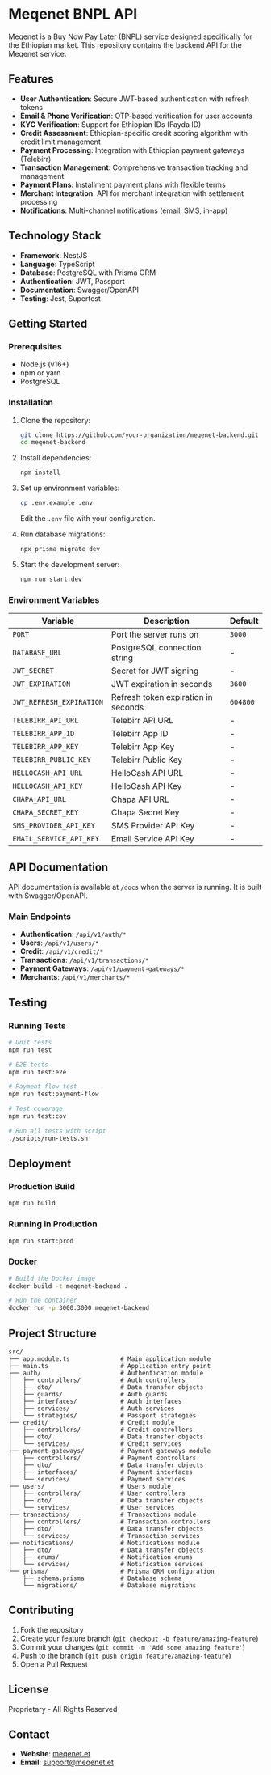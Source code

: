 # Meqenet BNPL API

Meqenet is a Buy Now Pay Later (BNPL) service designed specifically for the Ethiopian market. This repository contains the backend API for the Meqenet service.

## Features

- **User Authentication**: Secure JWT-based authentication with refresh tokens
- **Email & Phone Verification**: OTP-based verification for user accounts
- **KYC Verification**: Support for Ethiopian IDs (Fayda ID)
- **Credit Assessment**: Ethiopian-specific credit scoring algorithm with credit limit management
- **Payment Processing**: Integration with Ethiopian payment gateways (Telebirr)
- **Transaction Management**: Comprehensive transaction tracking and management
- **Payment Plans**: Installment payment plans with flexible terms
- **Merchant Integration**: API for merchant integration with settlement processing
- **Notifications**: Multi-channel notifications (email, SMS, in-app)

## Technology Stack

- **Framework**: NestJS
- **Language**: TypeScript
- **Database**: PostgreSQL with Prisma ORM
- **Authentication**: JWT, Passport
- **Documentation**: Swagger/OpenAPI
- **Testing**: Jest, Supertest

## Getting Started

### Prerequisites

- Node.js (v16+)
- npm or yarn
- PostgreSQL

### Installation

1. Clone the repository:
   ```bash
   git clone https://github.com/your-organization/meqenet-backend.git
   cd meqenet-backend
   ```

2. Install dependencies:
   ```bash
   npm install
   ```

3. Set up environment variables:
   ```bash
   cp .env.example .env
   ```
   Edit the `.env` file with your configuration.

4. Run database migrations:
   ```bash
   npx prisma migrate dev
   ```

5. Start the development server:
   ```bash
   npm run start:dev
   ```

### Environment Variables

| Variable | Description | Default |
|----------|-------------|---------|
| `PORT` | Port the server runs on | `3000` |
| `DATABASE_URL` | PostgreSQL connection string | - |
| `JWT_SECRET` | Secret for JWT signing | - |
| `JWT_EXPIRATION` | JWT expiration in seconds | `3600` |
| `JWT_REFRESH_EXPIRATION` | Refresh token expiration in seconds | `604800` |
| `TELEBIRR_API_URL` | Telebirr API URL | - |
| `TELEBIRR_APP_ID` | Telebirr App ID | - |
| `TELEBIRR_APP_KEY` | Telebirr App Key | - |
| `TELEBIRR_PUBLIC_KEY` | Telebirr Public Key | - |
| `HELLOCASH_API_URL` | HelloCash API URL | - |
| `HELLOCASH_API_KEY` | HelloCash API Key | - |
| `CHAPA_API_URL` | Chapa API URL | - |
| `CHAPA_SECRET_KEY` | Chapa Secret Key | - |
| `SMS_PROVIDER_API_KEY` | SMS Provider API Key | - |
| `EMAIL_SERVICE_API_KEY` | Email Service API Key | - |

## API Documentation

API documentation is available at `/docs` when the server is running. It is built with Swagger/OpenAPI.

### Main Endpoints

- **Authentication**: `/api/v1/auth/*`
- **Users**: `/api/v1/users/*`
- **Credit**: `/api/v1/credit/*`
- **Transactions**: `/api/v1/transactions/*`
- **Payment Gateways**: `/api/v1/payment-gateways/*`
- **Merchants**: `/api/v1/merchants/*`

## Testing

### Running Tests

```bash
# Unit tests
npm run test

# E2E tests
npm run test:e2e

# Payment flow test
npm run test:payment-flow

# Test coverage
npm run test:cov

# Run all tests with script
./scripts/run-tests.sh
```

## Deployment

### Production Build

```bash
npm run build
```

### Running in Production

```bash
npm run start:prod
```

### Docker

```bash
# Build the Docker image
docker build -t meqenet-backend .

# Run the container
docker run -p 3000:3000 meqenet-backend
```

## Project Structure

```
src/
├── app.module.ts              # Main application module
├── main.ts                    # Application entry point
├── auth/                      # Authentication module
│   ├── controllers/           # Auth controllers
│   ├── dto/                   # Data transfer objects
│   ├── guards/                # Auth guards
│   ├── interfaces/            # Auth interfaces
│   ├── services/              # Auth services
│   └── strategies/            # Passport strategies
├── credit/                    # Credit module
│   ├── controllers/           # Credit controllers
│   ├── dto/                   # Data transfer objects
│   └── services/              # Credit services
├── payment-gateways/          # Payment gateways module
│   ├── controllers/           # Payment controllers
│   ├── dto/                   # Data transfer objects
│   ├── interfaces/            # Payment interfaces
│   └── services/              # Payment services
├── users/                     # Users module
│   ├── controllers/           # User controllers
│   ├── dto/                   # Data transfer objects
│   └── services/              # User services
├── transactions/              # Transactions module
│   ├── controllers/           # Transaction controllers
│   ├── dto/                   # Data transfer objects
│   └── services/              # Transaction services
├── notifications/             # Notifications module
│   ├── dto/                   # Data transfer objects
│   ├── enums/                 # Notification enums
│   └── services/              # Notification services
└── prisma/                    # Prisma ORM configuration
    ├── schema.prisma          # Database schema
    └── migrations/            # Database migrations
```

## Contributing

1. Fork the repository
2. Create your feature branch (`git checkout -b feature/amazing-feature`)
3. Commit your changes (`git commit -m 'Add some amazing feature'`)
4. Push to the branch (`git push origin feature/amazing-feature`)
5. Open a Pull Request

## License

Proprietary - All Rights Reserved

## Contact

- **Website**: [meqenet.et](https://meqenet.et)
- **Email**: support@meqenet.et
